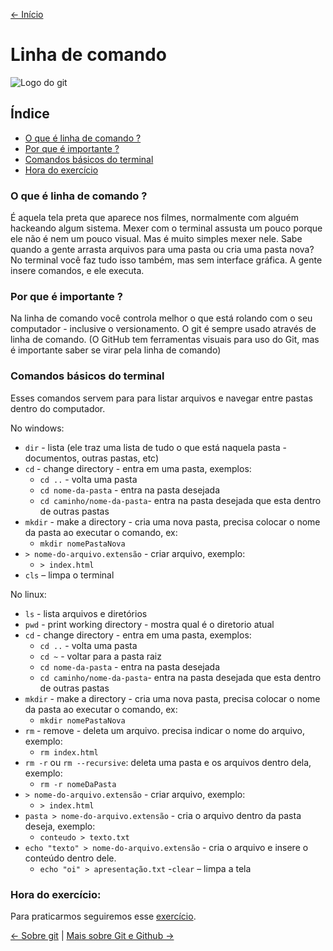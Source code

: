 [<- Início](../README.md)

# Linha de comando

<img src="../imgs/cli/cli.gif" alt="Logo do git" />


## Índice
- [O que é linha de comando ?](#o-que-é-linha-de-comando-)
- [Por que é importante ?](#por-que-é-importante-)
- [Comandos básicos do terminal](#comandos-básicos-do-terminal)
- [Hora do exercício](#hora-do-exercício)

### O que é linha de comando ?

É aquela tela preta que aparece nos filmes, normalmente com alguém hackeando algum sistema. Mexer com o terminal assusta um pouco porque ele não é nem um pouco visual. Mas é muito simples mexer nele. Sabe quando a gente arrasta arquivos para uma pasta ou cria uma pasta nova? No terminal você faz tudo isso também, mas sem interface gráfica. A gente insere comandos, e ele executa.

### Por que é importante ?

Na linha de comando você controla melhor o que está rolando com o seu computador - inclusive o versionamento. O git é sempre usado através de linha de comando. (O GitHub tem ferramentas visuais para uso do Git, mas é importante saber se virar pela linha de comando)

### Comandos básicos do terminal

Esses comandos servem para para listar arquivos e navegar entre pastas dentro do computador.

No windows:
- `dir` - lista (ele traz uma lista de tudo o que está naquela pasta - documentos, outras pastas, etc) 
- `cd` - change directory - entra em uma pasta, exemplos:
    - `cd ..` - volta uma pasta
    - `cd nome-da-pasta` - entra na pasta desejada
    - `cd caminho/nome-da-pasta`- entra na pasta desejada que esta dentro de outras pastas
- `mkdir` - make a directory - cria uma nova pasta, precisa colocar o nome da pasta ao executar o comando, ex:
    - `mkdir nomePastaNova`
- `> nome-do-arquivo.extensão` - criar arquivo, exemplo:
    - `> index.html`
- `cls` – limpa o terminal

No linux:

- `ls` - lista arquivos e diretórios
- `pwd` - print working directory - mostra qual é o diretorio atual 
- `cd` - change directory - entra em uma pasta, exemplos:
    - `cd ..` - volta uma pasta
    - `cd ~` - voltar para a pasta raiz
    - `cd nome-da-pasta` - entra na pasta desejada
    - `cd caminho/nome-da-pasta`- entra na pasta desejada que esta dentro de outras pastas
- `mkdir` - make a directory - cria uma nova pasta, precisa colocar o nome da pasta ao executar o comando, ex:
    - `mkdir nomePastaNova`
- `rm` - remove - deleta um arquivo. precisa indicar o nome do arquivo, exemplo:
    - `rm index.html`
- `rm -r` ou `rm --recursive`: deleta uma pasta e os arquivos dentro dela, exemplo:
    - `rm -r nomeDaPasta`
- `> nome-do-arquivo.extensão` - criar arquivo, exemplo:
    - `> index.html`
- `pasta > nome-do-arquivo.extensão` - cria o arquivo dentro da pasta deseja, exemplo:
    - `conteudo > texto.txt`
- `echo "texto" > nome-do-arquivo.extensão` - cria o arquivo e insere o conteúdo dentro dele.
    - `echo "oi" > apresentação.txt`
-`clear` – limpa a tela

### Hora do exercício:

Para praticarmos seguiremos esse [exercício](exercicios/1-exercicio-bash.md).


[<- Sobre git](sobre-git.md) | [Mais sobre Git e Github ->](sobre-github.md)
